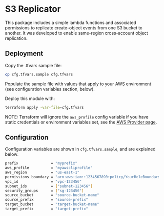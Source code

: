 # S3 Replicator

This package includes a simple lambda functions and associated permissions to replicate create-object events from one S3 bucket to another.
It was developed to enable same-region cross-account object replication.

## Deployment

Copy the .tfvars sample file:

```bash
cp cfg.tfvars.sample cfg.tfvars
```

Populate the sample file with values that apply to your AWS environment (see configuration variables section, below).

Deploy this module with:

```bash
terraform apply -var-file=cfg.tfvars
```

NOTE: Terraform will ignore the `aws_profile` config variable if you have static credentials or environment variables set, see the [AWS Provider page](https://www.terraform.io/docs/providers/aws/index.html#authentication).

## Configuration

Configuration variables are shown in `cfg.tfvars.sample`, and are explained below:

```bash
prefix               = "myprefix"                                         # prefix to name created replicator resources
aws_profile          = "myawscliprofile"                                  # AWS profile used for deployment (default: null)
aws_region           = "us-east-1"                                        # AWS region in which to deploy resources (default: 'us-east-1')
permissions_boundary = "arn:aws:iam::1234567890:policy/YourRoleBoundary"  # IAM permissions boundary ARN
vpc_id               = "vpc-123456"                                       # VPC ID (for Lambda)
subnet_ids           = ["subnet-123456"]                                  # Subnet IDs (for Lambda)
security_groups      = ["sg-123456"]                                      # Security Group IDs (for Lambda)
source_bucket        = "source-bucket-name"                               # Source S3 bucket
source_prefix        = "source-prefix"                                    # Source object prefix e.g. 'path/to/filedir'
target_bucket        = "target-bucket-name"                               # Target S3 bucket e.g. 'mybucket'
target_prefix        = "target-prefix"                                    # Target object prefix path
```
